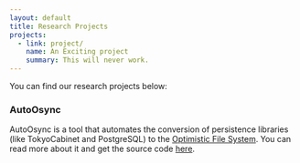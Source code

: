 ```yaml
---
layout: default
title: Research Projects
projects:
  - link: project/
    name: An Exciting project
    summary: This will never work.
---
```


You can find our research projects below:

### AutoOsync
AutoOsync is a tool that automates the conversion of persistence libraries (like TokyoCabinet and PostgreSQL) to the [Optimistic File System](https://github.com/utsaslab/optfs). You can read more about it and get the source code [here](https://github.com/utsaslab/script_optfs).

[project]: project/index.html